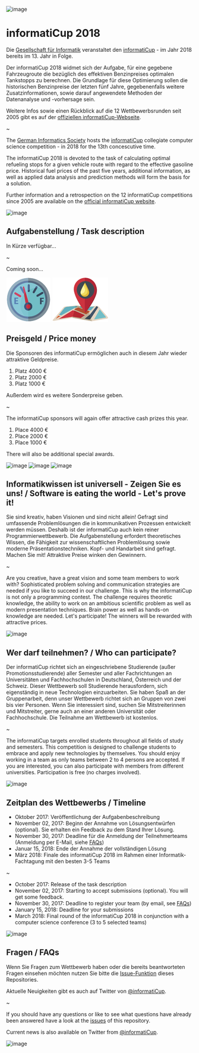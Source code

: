 ![image](https://cloud.githubusercontent.com/assets/1872314/19116242/0b21b234-8b15-11e6-9a0d-fdb82983fb17.png)

# informatiCup 2018

Die [Gesellschaft für Informatik](https://gi.de) veranstaltet den [informatiCup](http://www.informaticup.de) - im Jahr 2018 bereits im 13. Jahr in Folge.

Der informatiCup 2018 widmet sich der Aufgabe, für eine gegebene Fahrzeugroute die bezüglich des effektiven Benzinpreises optimalen Tankstopps zu berechnen. Die Grundlage für diese Optimierung sollen die historischen Benzinpreise der letzten fünf Jahre, gegebenenfalls weitere Zusatzinformationen, sowie darauf angewendete Methoden der Datenanalyse und -vorhersage sein.

Weitere Infos sowie einen Rückblick auf die 12 Wettbewerbsrunden seit 2005 gibt es auf der [offiziellen  informatiCup-Webseite](http://www.informaticup.de).

~

The [German Informatics Society](https://en.gi.de) hosts the [informatiCup](http://www.informaticup.de) collegiate computer science competition - in 2018 for the 13th concescutive time.

The informatiCup 2018 is devoted to the task of calculating optimal refueling stops for a given vehicle route with regard to the effective gasoline price. Historical fuel prices of the past five years, additional information, as well as applied data analysis and prediction methods will form the basis for a solution.

Further information and a retrospection on the 12 informatiCup competitions since 2005 are available on the [official informatiCup website](http://www.informaticup.de).

![image](https://cloud.githubusercontent.com/assets/1872314/19118630/4ea5533c-8b1d-11e6-8496-a796adce2001.png)

## Aufgabenstellung / Task description

In Kürze verfügbar...

~

Coming soon...

![image](https://github.com/InformatiCup/InformatiCup2018/raw/master/Aufgabenbeschreibung/fuel_gauge_small.png) ![image](https://github.com/InformatiCup/InformatiCup2018/raw/master/Aufgabenbeschreibung/landmark_small.png)

## Preisgeld / Price money

Die Sponsoren des informatiCup ermöglichen auch in diesem Jahr wieder attraktive Geldpreise.

1. Platz 4000 €
2. Platz 2000 €
3. Platz 1000 €

Außerdem wird es weitere Sonderpreise geben.

~

The informatiCup sponsors will again offer attractive cash prizes this year.

1. Place 4000 €
2. Place 2000 €
3. Place 1000 €

There will also be additional special awards.

![image](http://informaticup.gi.de/uploads/pics/amazon_logo_RGB.jpg) ![image](http://informaticup.gi.de/uploads/pics/ppi-logo.jpg) ![image](http://informaticup.gi.de/uploads/pics/tankerkoenig.png)

## Informatikwissen ist universell - Zeigen Sie es uns! / Software is eating the world - Let's prove it!

Sie sind kreativ, haben Visionen und sind nicht allein! Gefragt sind umfassende Problemlösungen die in kommunikativen Prozessen entwickelt werden müssen. Deshalb ist der informatiCup auch
kein reiner Programmierwettbewerb. Die Aufgabenstellung erfordert theoretisches Wissen, die
Fähigkeit zur wissenschaftlichen Problemlösung sowie moderne Präsentationstechniken.
Kopf- und Handarbeit sind gefragt. Machen Sie mit! Attraktive Preise winken den Gewinnern.

~

Are you creative, have a great vision and some team members to work with? Sophisticated problem solving and communication strategies are needed if you like to succeed in our challenge. This is why the informatiCup is not only a programming contest. The challenge requires theoretic knowledge, the ability to work on an ambitious scientific problem as well as modern presentation techniques. Brain power as well as hands-on knowledge are needed. Let's participate! The winners will be rewarded with attractive prices.

![image](https://cloud.githubusercontent.com/assets/1872314/19119326/b43d4978-8b1f-11e6-9736-a31f92e75424.png)

## Wer darf teilnehmen? / Who can participate?

Der informatiCup richtet sich an eingeschriebene Studierende (außer Promotionsstudierende) aller Semester und aller Fachrichtungen an Universitäten und Fachhochschulen in Deutschland, Österreich und der Schweiz. Dieser Wettbewerb soll Studierende herausfordern, sich eigenständig in neue Technologien einzuarbeiten. Sie haben Spaß an der Gruppenarbeit, denn unser Wettbewerb richtet sich 
an Gruppen von zwei bis vier Personen. Wenn Sie interessiert sind, suchen Sie Mitstreiterinnen
und Mitstreiter, gerne auch an einer anderen Universität oder Fachhochschule. Die Teilnahme am Wettbewerb ist kostenlos.

~

The informatiCup targets enrolled students throughout all fields of study and semesters. This competition is designed to challenge students to embrace and apply new technologies by themselves. You should enjoy working in a team as only teams between 2 to 4 persons are accepted. If you are interested, you can also participate with members from different universities. Participation is free (no charges involved).

![image](https://cloud.githubusercontent.com/assets/1872314/19118952/6e878106-8b1e-11e6-9e3d-0f7dc393d71a.png)

## Zeitplan des Wettbewerbs / Timeline

- Oktober 2017: Veröffentlichung der Aufgabenbeschreibung
- November 02, 2017: Beginn der Annahme von Lösungsentwürfen (optional). Sie erhalten ein Feedback zu dem Stand Ihrer Lösung.
- November 30, 2017: Deadline für die Anmeldung der Teilnehmerteams (Anmeldung per E-Mail, siehe [FAQs](https://github.com/InformatiCup/InformatiCup2018/issues))
- Januar 15, 2018: Ende der Annahme der vollständigen Lösung
- März 2018: Finale des informatiCup 2018 im Rahmen einer Informatik-Fachtagung mit den besten 3-5 Teams

~

- October 2017: Release of the task description 
- November 02, 2017: Starting to accept submissions (optional). You will get some feedback.
- November 30, 2017: Deadline to register your team (by email, see [FAQs](https://github.com/InformatiCup/InformatiCup2018/issues))
- January 15, 2018: Deadline for your submissions
- March 2018: Final round of the informatiCup 2018 in conjunction with a computer science conference (3 to 5 selected teams)

![image](https://cloud.githubusercontent.com/assets/1872314/19183660/a90e3f84-8c79-11e6-9047-b13c02a3290d.png)

## Fragen / FAQs

Wenn Sie Fragen zum Wettbewerb haben oder die bereits beantworteten Fragen einsehen möchten nutzen Sie bitte die [Issue-Funktion](https://github.com/InformatiCup/InformatiCup2018/issues) dieses Repositories.

Aktuelle Neuigkeiten gibt es auch auf Twitter von [@informatiCup](https://twitter.com/informatiCup).

~

If you should have any questions or like to see what questions have already been answered have a look at the [issues](https://github.com/InformatiCup/InformatiCup2018/issues) of this repository.

Current news is also available on Twitter from [@informatiCup](https://twitter.com/informatiCup).

![image](https://cloud.githubusercontent.com/assets/1872314/19119143/16a67f04-8b1f-11e6-8b47-0d3510eae0b8.png)